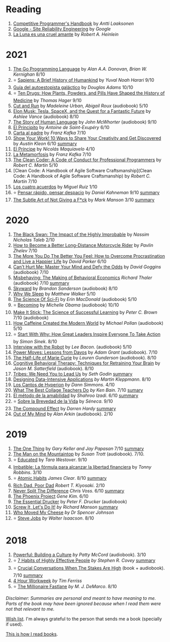 # Reading

1. [Competitive Programmer's Handbook](https://www.goodreads.com/book/show/34861344-competitive-programmer-s-handbook) by _Antti Laaksonen_
1. [Google - Site Reliability Engineering](https://sre.google/sre-book/table-of-contents/) by _Google_
1. [La Luna es una cruel amante](https://es.wikipedia.org/wiki/La_Luna_es_una_cruel_amante) by _Robert A. Heinlein_


# 2021

1. [The Go Programming Language](https://www.goodreads.com/book/show/25080953-the-go-programming-language) by _Alan A.A. Donovan, Brian W. Kernighan_ 8/10
1. ⭐️ [Sapiens: A Brief History of Humankind](https://www.goodreads.com/book/show/23692271-sapiens?ac=1&from_search=true&qid=QESwvHubkX&rank=1) by _Yuval Noah Harari_ 9/10
1. [Guía del autoestopista galáctico](https://www.goodreads.com/book/show/6691227-gu-a-del-autoestopista-gal-ctico) by _Douglas Adams_ 10/10
1. ⭐️ [Ten Drugs: How Plants, Powders, and Pills Have Shaped the History of Medicine](https://www.goodreads.com/book/show/41104130-ten-drugs) by _Thomas Hager_ 9/10
1. [Cut and Run](https://www.goodreads.com/book/show/5199022-cut-run) by _Madeleine Urban, Abigail Roux_ (audiobook) 5/10
1. [Elon Musk: Tesla, SpaceX, and the Quest for a Fantastic Future](https://www.goodreads.com/book/show/25541028-elon-musk) by _Ashlee Vance_ (audiobook) 8/10
1. [The Story of Human Language](https://www.goodreads.com/book/show/3328218-the-story-of-human-language) by _John McWhorter_ (audiobook) 9/10
1. [El Principito](https://www.goodreads.com/ps/book/show/33271472-el-principito) by _Antoine de Saint-Exupéry_ 6/10
1. [Carta al padre](https://www.goodreads.com/book/show/24954936-carta-al-padre) by _Franz Kafka_ 7/10
1. [Show Your Work! 10 Ways to Share Your Creativity and Get Discovered](https://www.goodreads.com/book/show/18290401-show-your-work) by _Austin Kleon_ 6/10 [summary](https://docs.google.com/document/d/e/2PACX-1vSYBmkj_iSSrTgbYVQhZC5iE8liTdxDyDpr90npuwyOpcMZZcHZPljOoCECduUuGx_sWxlJVbTXVoZY/pub)
1. [El Príncipe](https://www.goodreads.com/book/show/50258200-el-pr-ncipe) by _Nicolás Maquiavelo_ 4/10
1. [La Metamorfosis](https://www.goodreads.com/zh-TW/book/show/25921050-la-metamorfosis) by _Franz Kafka_ 7/10
1. [The Clean Coder: A Code of Conduct for Professional Programmers](https://www.goodreads.com/book/show/10284614-the-clean-coder) by _Robert C. Martin_ 5/10
1. [Clean Code: A Handbook of Agile Software Craftsmanship](Clean Code: A Handbook of Agile Software Craftsmanship) by _Robert C. Martin_ 7/10
1. [Los cuatro acuerdos](https://www.goodreads.com/book/show/30119613-cuatro-acuerdos) by _Miguel Ruiz_ 1/10
1. ⭐️ [Pensar rápido, pensar despacio](https://www.amazon.es/Pensar-r%C3%A1pido-pensar-despacio-ENSAYO-PSICOLOGIA/dp/8490322503) by _Daniel Kahneman_ 9/10 [summary](https://docs.google.com/document/d/e/2PACX-1vTHkftWcP0QpE_usKNHlx83TxIdBrE_2gViQfh-XjpdUZKNq1epGRVld3dAc0X83xn-MhKb4RYbc2Kr/pub)
1. [The Subtle Art of Not Giving a F*ck](https://www.goodreads.com/book/show/28257707-the-subtle-art-of-not-giving-a-f-ck) by _Mark Manson_ 3/10 [summary](https://docs.google.com/document/d/e/2PACX-1vRCWkoaXoxqrbzO-vRGtfYTRijAC5RzWQKuhIQLP_CnjhUnNpZBGtkEibPmRCbTBLWov_pKv3t5w73I/pub)


# 2020

1. [The Black Swan: The Impact of the Highly Improbable](https://www.goodreads.com/book/show/242472.The_Black_Swan) by _Nassim Nicholas Taleb_ 2/10
1. [How to Become a Better Long-Distance Motorcycle Rider](https://www.goodreads.com/book/show/38480917-how-to-become-a-better-long-distance-motorcycle-rider) by _Pavlin Zhelev_ 7/10
1. [The More You Do The Better You Feel: How to Overcome Procrastination and Live a Happier Life](https://www.goodreads.com/book/show/35826227-the-more-you-do-the-better-you-feel) by _David Parker_ 6/10
1. [Can't Hurt Me: Master Your Mind and Defy the Odds](https://www.goodreads.com/book/show/41721428-can-t-hurt-me) by _David Goggins_ (audiobook) 7/10
1. [Misbehaving: The Making of Behavioral Economics](https://www.goodreads.com/book/show/26530355-misbehaving) _Richard Thaler_ (audiobook) 7/10 [summary](https://docs.google.com/document/d/e/2PACX-1vSapMcqVO6z_RIkKcHd29xoE_rdeTGxqjOX7e8u8IlZNNcHO_9IH_wqhD15QI0JtctBreII_udBEjHK/pub)
1. [Skyward](https://www.goodreads.com/book/show/36642458-skyward) by _Brandon Sanderson_ (audiobook) 8/10
1. [Why We Sleep](https://www.goodreads.com/book/show/34466963-why-we-sleep) by _Matthew Walker_ 5/10
1. [The Science Of Sci-Fi](https://www.goodreads.com/book/show/48982218-the-science-of-sci-fi) by _Erin MacDonald_ (audiobook) 5/10
1. ⭐️ [Becoming](https://www.amazon.com/Becoming-Michelle-Obama/dp/1524763136) by _Michelle Obama_ (audiobook) 10/10
1. [Make It Stick: The Science of Successful Learning](https://www.goodreads.com/book/show/18770267-make-it-stick) by _Peter C. Brown_ 7/10 (audiobook)
1. [How Caffeine Created the Modern World](https://www.goodreads.com/book/show/50537223-caffeine) by _Michael Pollan_ (audiobook) 5/10
1. ⭐️ [Start With Why: How Great Leaders Inspire Everyone To Take Action](https://www.amazon.es/Start-Why-Leaders-Inspire-Everyone/dp/0241958229/ref=sr_1_1?__mk_es_ES=%C3%85M%C3%85%C5%BD%C3%95%C3%91&keywords=start+with+why&qid=1577902371&sr=8-1) by _Simon Sinek_. 8/10
1. [Interview with the Robot](https://www.amazon.com/Interview-with-the-Robot/dp/B082P61QFZ) by _Lee Bacon_. (audiobook) 5/10
1. [Power Moves: Lessons from Davos](https://www.amazon.com/Power-Moves-Lessons-from-Davos/dp/B07H4WPSS2) by _Adam Grant_ (audiobook). 7/10
1. [The Half-Life of Marie Curie](https://www.amazon.com/The-Half-Life-of-Marie-Curie/dp/B07ZWLRRZY) by _Lauren Gunderson_ (audiobook). 8/10
1. [Cognitive Behavioral Therapy: Techniques for Retraining Your Brain](https://www.audible.com/pd/Cognitive-Behavioral-Therapy-Audiobook/B00ZB7Q1RS?pf_rd_p=6a5ce8e4-798e-4a64-8bc5-71dcf66d673f&pf_rd_r=0PNKR0V7M549HTDB182K&ref=a_lib_c4_libItem_B00ZB7Q1RS) by _Jason M. Satterfield_ (audiobook). 8/10
1. [Tribes: We Need You to Lead Us](https://www.goodreads.com/book/show/3828382-tribes?ac=1&from_search=true&qid=kET6w9ZlJ4&rank=2) by _Seth Godin_ [summary](https://docs.google.com/document/d/e/2PACX-1vTxPghtEu5zLdpDzJmPnWXn5JMwkI7kw7ODwiji8B8KD3fiIzXhk4RAQmXXSzzACmbP3jh9uNr2ItXE/pub)
1. [Designing Data-Intensive Applications](https://www.amazon.es/Designing-Data-Intensive-Applications-Reliable-Maintainable/dp/1449373321/ref=sr_1_1?__mk_es_ES=%C3%85M%C3%85%C5%BD%C3%95%C3%91&keywords=Designing+Data-Intensive+Applications&qid=1571689563&sr=8-1) _by Martin Kleppmann_. 8/10
1. [Los Cantos de Hyperion](https://www.amazon.es/s?k=los%20cantos%20de%20hyperion&__mk_es_ES=%C3%85M%C3%85%C5%BD%C3%95%C3%91&ref=nb_sb_noss_2) _by Dann Simmons_. 4/10
1. [What The Best Collage Teachers Do](https://www.amazon.es/What-Best-College-Teachers-Do/dp/0674013255/ref=sr_1_1?__mk_es_ES=%C3%85M%C3%85%C5%BD%C3%95%C3%91&keywords=what%20the%20best%20college%20teachers%20do&qid=1571689858&sr=8-1) _by Ken Bain_. 7/10 [sumary](https://docs.google.com/document/d/e/2PACX-1vSVfF9VCojSKjyq6bVK8aW2IDdvZ012Luo8P4WeX5LwFkeD4-lKI1ECnWBL4Q8BKoP12xLbSlgafjpU/pub)
1. [El método de la amabilidad](https://www.amazon.es/El-m%C3%A9todo-amabilidad-quererte-propongas/dp/840351977X/) by _Shahroo Izadi_. 6/10 [summary](https://docs.google.com/document/d/e/2PACX-1vTZa231Xo3Erb5JfFJZB8XJ7W50V856rsb3EhrR5EFlL4rtOQ7XBTi-bffEhZJJyOg2TNt1AeWKOy8m/pub)
1. ⭐️ [Sobre la Brevedad de la Vida](http://www.juntadeandalucia.es/cultura/bivian/media/flashbooks/lecturas_pendientes/sobre_la_brevedad_de_la_vida/files/seneca.pdf) by _Séneca_. 9/10
1. [The Compound Effect](https://www.goodreads.com/book/show/9420697-the-compound-effect?ac=1&from_search=true&qid=519pydflOx&rank=1) by _Darren Hardy_ [summary](https://docs.google.com/document/d/e/2PACX-1vRXPBvBpNi4AwEx32m7SYX6VrA0n2KC3hk2C0XeTAYmF5ZDzSIluD5SBvsUWZy33EsLLo6unIRg6ft_/pub)
1. [Out of My Mind](https://www.amazon.es/Out-My-Mind-Alan-Arkin/dp/1799723704/ref=sr_1_1?__mk_es_ES=%C3%85M%C3%85%C5%BD%C3%95%C3%91&keywords=Out+of+My+Mind+alan&qid=1577888021&sr=8-1) by _Alan Arkin_ (audiobook). 2/10

# 2019

1. [The One Thing](https://www.goodreads.com/book/show/16256798-the-one-thing) by _Gary Keller and Jay Papasan_ 7/10 [summary](https://docs.google.com/document/d/e/2PACX-1vTwMoAiZ4z5mZj9ISfJKIlbuOvM1f797kJIFsiJAMsPH5X_1zf4rHlq0vT06pRCASCoNFw3h28HLHjw/pub)
1. [The Man on the Mountaintop](https://www.audible.com/pd/The-Man-on-the-Mountaintop-Audiobook/B075Y4SWJ8?qid=1577713899&sr=1-1&pf_rd_p=e81b7c27-6880-467a-b5a7-13cef5d729fe&pf_rd_r=228052ANH5W3WCX2E0VR&ref=a_search_c3_lProduct_1_1) by _Susan Trott_ (audiobook). 7/10.
1. ⭐️ [Educated](https://www.amazon.es/Educated-Memoir-Tara-Westover/dp/1984854852/ref=sr_1_1?__mk_es_ES=%C3%85M%C3%85%C5%BD%C3%95%C3%91&keywords=educated&qid=1575736325&sr=8-1) by _Tara Westover_. 9/10
1. [Imbatible: La fórmula para alcanzar la libertad financiera](https://www.amazon.es/Imbatible-alcanzar-libertad-financiera-colecci%C3%B3n/dp/8423430766/ref=sr_1_1?__mk_es_ES=%C3%85M%C3%85%C5%BD%C3%95%C3%91&keywords=imbatible&qid=1577296856&sr=8-1) by _Tonny Robbins_. 3/10
1. ⭐️ [Atomic Habits](https://www.amazon.es/Atomic-Habits-Proven-Build-Break/dp/1847941834/ref=sr_1_1?__mk_es_ES=%C3%85M%C3%85%C5%BD%C3%95%C3%91&keywords=atomic+habits&qid=1575736224&sr=8-1) _James Clear_. 8/10 [summary](https://docs.google.com/document/d/e/2PACX-1vTBuNq0KEMyrVFNVCrrLa4n36CYHyNup5Ch2HmcUlnFPzjvaXT4Wum1UjhptckYbdbIOWbPEYkp4F96/pub)
1. [Rich Dad, Poor Dad](https://www.amazon.es/Rich-Dad-Poor-Teach-Middle/dp/1612680011) _Robert T. Kiyosaki_. 2/10
1. [Never Split The Difference](https://www.amazon.es/Never-Split-Difference-Negotiating-Depended-ebook/dp/B014DUR7L2) _Chris Voss_. 6/10 [summary](https://docs.google.com/document/d/e/2PACX-1vS2uRRUBXuYCj1rNbtFF9rnFAvi9H-cr0Y4YphPofGLC8aCbFRLrKE2W9yuWA1L2ToCY2xF5lfxQwNR/pub)
1. [The Phoenix Project](https://www.amazon.es/Phoenix-Project-Devops-Helping-Business/dp/1942788290/ref=sr_1_1?__mk_es_ES=%C3%85M%C3%85%C5%BD%C3%95%C3%91&keywords=the+phoenix+project&qid=1577087961&sr=8-1) _Gene Kim_. 6/10
1. [The Essential Drucker](https://www.amazon.es/Essential-Drucker-Druckers-Management-Essentials/dp/0061345016/ref=sr_1_1?__mk_es_ES=%C3%85M%C3%85%C5%BD%C3%95%C3%91&keywords=the+essential+drucker&qid=1571689536&sr=8-1) by _Peter F. Drucker_ (audiobook)
1. [Screw It, Let's Do It!](https://www.amazon.es/Screw-Lets-Do-Lessons-Quick/dp/0753510995) _by Richard Manson_ [summary](https://docs.google.com/document/d/e/2PACX-1vQBALon0bEFlIV3a0e6c-QxhJhe2zpdgzVrYrsUku6IrJfKSkbctZy2BWXQsn7SIuTu6KX2c4OAPXQS/pub)
1. [Who Moved My Cheese](https://www.amazon.es/Who-Moved-My-Cheese-Teens/dp/0091894506/ref=sr_1_1?__mk_es_ES=%C3%85M%C3%85%C5%BD%C3%95%C3%91&keywords=who+are+my+cheese&qid=1571689664&sr=8-1) _by Dr Spencer Johnson_
1. ⭐️ [Steve Jobs](https://www.amazon.es/Steve-Jobs-SELLER-Walter-Isaacson/dp/8499897312/ref=sr_1_1?__mk_es_ES=%C3%85M%C3%85%C5%BD%C3%95%C3%91&keywords=steve%20jobs&qid=1571690287&sr=8-1) _by Walter Isaacson_. 8/10

# 2018

1. [Powerful: Building a Culture](https://www.amazon.es/Powerful-Building-Culture-Freedom-Responsibility/dp/1939714095/ref=sr_1_1?__mk_es_ES=%C3%85M%C3%85%C5%BD%C3%95%C3%91&keywords=powerful%20building%20a%20culture&qid=1571689976&sr=8-1) _by Patty McCord_ (audiobook). 3/10
1. ⭐️ [7 Habits of Highly Effective People](https://www.amazon.es/Seven-Habits-Highly-Effective-People/dp/1416502491/ref=sr_1_1?__mk_es_ES=%C3%85M%C3%85%C5%BD%C3%95%C3%91&keywords=7%20Habits%20of%20Highly%20Effective%20People&qid=1571690026&sr=8-1) _by Stephen R. Covey_ [summary](https://docs.google.com/document/d/e/2PACX-1vStaPxvKPQc5cRqLgCc63XDkJXGU2MhQmAtxQcj-5iY5Gxs0TvtA3aADkLjDNGr-dNHzJ7_GQaZMBHy/pub)
1. ⭐️ [Crucial Conversations When The Stakes Are High](https://www.amazon.es/Crucial-Conversations-Talking-Stakes-Second/dp/0071775307/ref=sr_1_1?__mk_es_ES=%C3%85M%C3%85%C5%BD%C3%95%C3%91&keywords=crucial+conversations&qid=1571689453&sr=8-1) (book + audiobook). 7/10 [summary](https://docs.google.com/document/d/e/2PACX-1vRjUqpygselFjyy8C45VKizI8RwmWP4DeDlYxtm1nJyRg7av2C6uOAvR5K0UwBSm9j7lK2Dx5NPzoji/pub)
1. [4 Hour Workweek](https://www.amazon.es/4-Hour-Workweek-Escape-Live-Anywhere/dp/0307465357/ref=sr_1_1?__mk_es_ES=%C3%85M%C3%85%C5%BD%C3%95%C3%91&keywords=4%20Hour%20Workweek&qid=1571690122&sr=8-1) _by Tim Ferriss_
1. ⭐️ [The Millionaire Fastlane](https://www.amazon.es/Millionaire-Fastlane-Crack-Wealth-Lifetime/dp/0984358102/ref=sr_1_1?__mk_es_ES=%C3%85M%C3%85%C5%BD%C3%95%C3%91&keywords=the%20millionaire%20fastlane&qid=1571690156&sr=8-1) _by M. J. DeMarco_. 8/10


_Disclaimer: Summaries are personal and meant to have meaning to me. Parts of the book may have been ignored because when I read them were not that relevant to me._

[Wish list](https://www.amazon.es/hz/wishlist/ls/2W5KVSEOLGJYS?ref_=wl_share&viewType=list). I'm always grateful to the person that sends me a book (specially if used).

[This is how I read books](https://private.jcarreras.es/posts/books/).